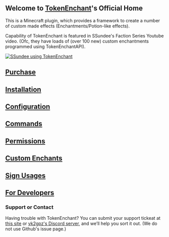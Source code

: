 ## Welcome to [TokenEnchant](https://polymart.org/resource/tokenenchant.155)'s Official Home
This is a Minecraft plugin, which provides a framework to create a number of custom made effects (Enchantments/Potion-like effects).

Capability of TokenEnchant is featured in SSundee's Faction Series Youtube video. (Ofc, they have loads of (over 100 new) custom enchantments programmed using TokenEnchantAPI).

[![SSundee using TokenEnchant](https://img.youtube.com/vi/WGvqf0mCZbY/0.jpg)](https://www.youtube.com/watch?v=WGvqf0mCZbY)

## [Purchase](https://polymart.org/resource/tokenenchant.155)
## [Installation](installation.md)
## [Configuration](configuration.md)
## [Commands](commands.md)
## [Permissions](permissions.md)
## [Custom Enchants](ce/ceList.md)
## [Sign Usages](sign_usages.md)
## [For Developers](http://teamvk.github.io/TokenEnchantAPI/)

### Support or Contact
Having trouble with TokenEnchant? You can submit your support tickeat at [this site](https://vk2gpz.freshdesk.com) or [vk2gpz's Discord server](https://discord.gg/7KyDzjP), and we’ll help you sort it out. (We do not use Github's issue page.)
